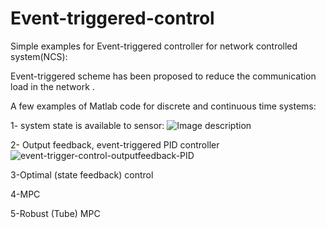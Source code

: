 # Event-triggered-control
Simple examples for Event-triggered controller for network controlled system(NCS):

Event-triggered scheme has been proposed to reduce the communication load in the network .

A few examples of Matlab code for discrete and continuous time systems:

1- system state is available to sensor:
![Image description](https://github.com/smshariatzadeh/Event-triggered-controller/blob/master/fig/event-trigger-control-without-observer.png)


2- Output feedback, event-triggered PID controller
![event-trigger-control-outputfeedback-PID](https://github.com/smshariatzadeh/Event-triggered-controller/blob/master/fig/event-trigger-control-outputfeedback-PID.png)

3-Optimal (state feedback) control

4-MPC

5-Robust (Tube) MPC
